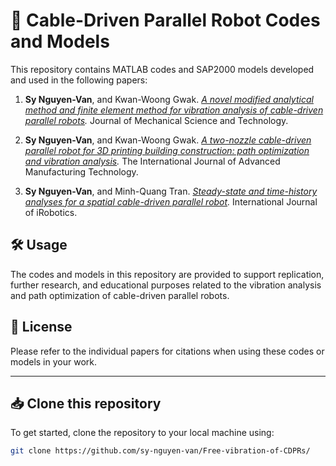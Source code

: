 # 🤖 Cable-Driven Parallel Robot Codes and Models

This repository contains MATLAB codes and SAP2000 models developed and used in the following papers:

1. **Sy Nguyen-Van**, and Kwan-Woong Gwak. *[A novel modified analytical method and finite element method for vibration analysis of cable-driven parallel robots](https://link.springer.com/article/10.1007/s12206-020-0809-9).* Journal of Mechanical Science and Technology.

2. **Sy Nguyen-Van**, and Kwan-Woong Gwak. *[A two-nozzle cable-driven parallel robot for 3D printing building construction: path optimization and vibration analysis](https://doi.org/10.1007/s00170-022-08919-5).* The International Journal of Advanced Manufacturing Technology.

3. **Sy Nguyen-Van**, and Minh-Quang Tran. *[Steady-state and time-history analyses for a spatial cable-driven parallel robot](https://iroboticsjournal.org/index.php/irobotics/article/view/87).* International Journal of iRobotics.

## 🛠️ Usage

The codes and models in this repository are provided to support replication, further research, and educational purposes related to the vibration analysis and path optimization of cable-driven parallel robots.

## 📄 License

Please refer to the individual papers for citations when using these codes or models in your work.

---

## 📥 Clone this repository

To get started, clone the repository to your local machine using:

```bash
git clone https://github.com/sy-nguyen-van/Free-vibration-of-CDPRs/
```
